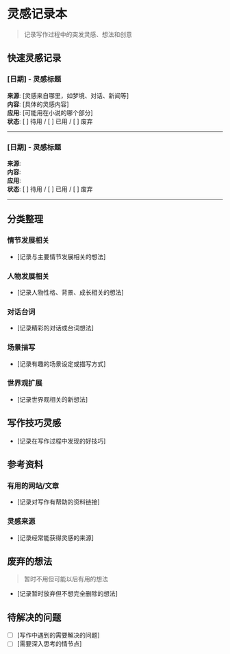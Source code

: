 # 灵感记录本

> 记录写作过程中的突发灵感、想法和创意

## 快速灵感记录

### [日期] - 灵感标题
**来源**: [灵感来自哪里，如梦境、对话、新闻等]  
**内容**: [具体的灵感内容]  
**应用**: [可能用在小说的哪个部分]  
**状态**: [ ] 待用 / [ ] 已用 / [ ] 废弃

---

### [日期] - 灵感标题
**来源**:   
**内容**:   
**应用**:   
**状态**: [ ] 待用 / [ ] 已用 / [ ] 废弃

---

## 分类整理

### 情节发展相关
- [记录与主要情节发展相关的想法]

### 人物发展相关
- [记录人物性格、背景、成长相关的想法]

### 对话台词
- [记录精彩的对话或台词想法]

### 场景描写
- [记录有趣的场景设定或描写方式]

### 世界观扩展
- [记录世界观相关的新想法]

## 写作技巧灵感
- [记录在写作过程中发现的好技巧]

## 参考资料
### 有用的网站/文章
- [记录对写作有帮助的资料链接]

### 灵感来源
- [记录经常能获得灵感的来源]

## 废弃的想法
> 暂时不用但可能以后有用的想法

- [记录暂时放弃但不想完全删除的想法]

## 待解决的问题
- [ ] [写作中遇到的需要解决的问题]
- [ ] [需要深入思考的情节点]